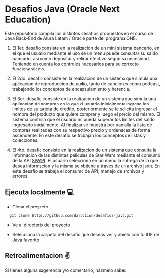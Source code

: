 # Desafios Java (Oracle Next Education)


Este repositorio compila los distintos desafios propuestos en el curso de Java Back-End de Alura Latam / Oracle parte del programa ONE.

1. El 1er. desafio consiste en la realizacion de un mini sistema bancario, en el que el usuario mediante el uso de un menu puede consultar su saldo bancario, asi como depositar y retirar efectivo segun su necesidad. Teniendo en cuenta los controles necesarios para su correcto funcionamiento.

2. El 2do. desafio consiste en la realizacion de un sistema que simula una aplicacion de reproduccion de audio, tanto de canciones como podcast, trabajando los conceptos de encapsulamiento y herencia.

3. El 3er. desafio consiste en la realizacion de un sistema que simula una aplicacion de compras en la que el usuario inicialmente ingresa los limites de su tarjeta de credito, posteriormente se le solicita ingresar el nombre del producto que quiere comprar y luego el precio del mismo. El sistema controla que el usuario no pueda superar los limites del saldo ingresado inicialmente. Al finalizar se muestra por pantalla la lista de compras realizadas con su respectivo precio y ordenadas de forma ascendente. En este desafio se trabajan los conceptos de listas y colecciones.

4. El 4to. desafio consiste en la realizacion de un sistema que consulta la informacion de las distintas peliculas de Star Wars mediante el consumo de la API [SWAPI](https://swapi.dev/). El usuario selecciona en un menu la entrega de la que desea informacion y la misma se obtiene a traves de un archivo json. En este desafio se trabaja el consumo de API, manejo de archivos y errores.

## Ejecuta localmente :computer:

* Clona el proyecto

```code
  git clone https://github.com/darociion/desafios-java.git
```

* Ve al directorio del proyecto

* Selecciona la carpeta del desafio que deseas ver y abrelo con tu IDE de Java favorito

## Retroalimentacion :v:

Si tienes alguna sugerencia y/o comentario, házmelo saber.
